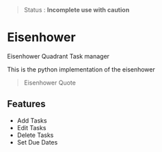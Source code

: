> Status : **Incomplete use with caution**

# Eisenhower
Eisenhower Quadrant Task manager

This is the python implementation of the eisenhower 

> Eisenhower Quote


## Features

- Add Tasks
- Edit Tasks
- Delete Tasks
- Set Due Dates




